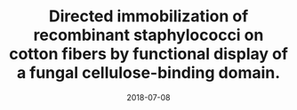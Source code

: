 ---
doi: False
journal: FEMS microbiology letters
title: Directed immobilization of recombinant staphylococci on cotton fibers by functional display of a fungal cellulose-binding domain.
date: 2018-07-08
authors: Lehtiö, J, Wernérus, H, Samuelson, P, Teeri, TT, Ståhl, S
---